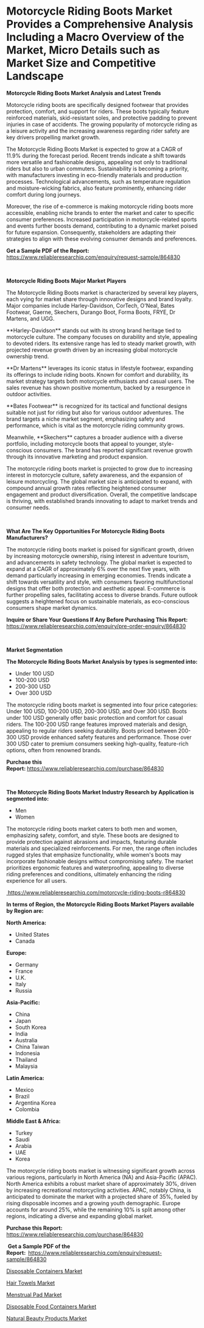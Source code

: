 <p><h1>Motorcycle Riding Boots Market Provides a Comprehensive Analysis Including a Macro Overview of the Market, Micro Details such as Market Size and Competitive Landscape</h1></p><p><strong>Motorcycle Riding Boots Market Analysis and Latest Trends</strong></p>
<p><p>Motorcycle riding boots are specifically designed footwear that provides protection, comfort, and support for riders. These boots typically feature reinforced materials, skid-resistant soles, and protective padding to prevent injuries in case of accidents. The growing popularity of motorcycle riding as a leisure activity and the increasing awareness regarding rider safety are key drivers propelling market growth.</p><p>The Motorcycle Riding Boots Market is expected to grow at a CAGR of 11.9% during the forecast period. Recent trends indicate a shift towards more versatile and fashionable designs, appealing not only to traditional riders but also to urban commuters. Sustainability is becoming a priority, with manufacturers investing in eco-friendly materials and production processes. Technological advancements, such as temperature regulation and moisture-wicking fabrics, also feature prominently, enhancing rider comfort during long journeys.</p><p>Moreover, the rise of e-commerce is making motorcycle riding boots more accessible, enabling niche brands to enter the market and cater to specific consumer preferences. Increased participation in motorcycle-related sports and events further boosts demand, contributing to a dynamic market poised for future expansion. Consequently, stakeholders are adapting their strategies to align with these evolving consumer demands and preferences.</p></p>
<p><strong>Get a Sample PDF of the Report:&nbsp;</strong> <a href="https://www.reliableresearchiq.com/enquiry/request-sample/864830?utm_campaign=1834&utm_medium=2&utm_source=Github&utm_content=ia&utm_term=04042025&utm_id=motorcycle-riding-boots">https://www.reliableresearchiq.com/enquiry/request-sample/864830</a></p>
<p>&nbsp;</p>
<p><strong>Motorcycle Riding Boots Major Market Players</strong></p>
<p><p>The Motorcycle Riding Boots market is characterized by several key players, each vying for market share through innovative designs and brand loyalty. Major companies include Harley-Davidson, CorTech, O'Neal, Bates Footwear, Gaerne, Skechers, Durango Boot, Forma Boots, FRYE, Dr Martens, and UGG.</p><p>**Harley-Davidson** stands out with its strong brand heritage tied to motorcycle culture. The company focuses on durability and style, appealing to devoted riders. Its extensive range has led to steady market growth, with projected revenue growth driven by an increasing global motorcycle ownership trend.</p><p>**Dr Martens** leverages its iconic status in lifestyle footwear, expanding its offerings to include riding boots. Known for comfort and durability, its market strategy targets both motorcycle enthusiasts and casual users. The sales revenue has shown positive momentum, backed by a resurgence in outdoor activities.</p><p>**Bates Footwear** is recognized for its tactical and functional designs suitable not just for riding but also for various outdoor adventures. The brand targets a niche market segment, emphasizing safety and performance, which is vital as the motorcycle riding community grows.</p><p>Meanwhile, **Skechers** captures a broader audience with a diverse portfolio, including motorcycle boots that appeal to younger, style-conscious consumers. The brand has reported significant revenue growth through its innovative marketing and product expansion.</p><p>The motorcycle riding boots market is projected to grow due to increasing interest in motorcycle culture, safety awareness, and the expansion of leisure motorcycling. The global market size is anticipated to expand, with compound annual growth rates reflecting heightened consumer engagement and product diversification. Overall, the competitive landscape is thriving, with established brands innovating to adapt to market trends and consumer needs.</p></p>
<p>&nbsp;</p>
<p><strong>What Are The Key Opportunities For Motorcycle Riding Boots Manufacturers?</strong></p>
<p><p>The motorcycle riding boots market is poised for significant growth, driven by increasing motorcycle ownership, rising interest in adventure tourism, and advancements in safety technology. The global market is expected to expand at a CAGR of approximately 6% over the next five years, with demand particularly increasing in emerging economies. Trends indicate a shift towards versatility and style, with consumers favoring multifunctional designs that offer both protection and aesthetic appeal. E-commerce is further propelling sales, facilitating access to diverse brands. Future outlook suggests a heightened focus on sustainable materials, as eco-conscious consumers shape market dynamics.</p></p>
<p><strong>Inquire or Share Your Questions If Any Before Purchasing This Report:</strong> <a href="https://www.reliableresearchiq.com/enquiry/pre-order-enquiry/864830?utm_campaign=1834&utm_medium=2&utm_source=Github&utm_content=ia&utm_term=04042025&utm_id=motorcycle-riding-boots">https://www.reliableresearchiq.com/enquiry/pre-order-enquiry/864830</a></p>
<p>&nbsp;</p>
<p><strong>Market Segmentation</strong></p>
<p><strong>The Motorcycle Riding Boots Market Analysis by types is segmented into:</strong></p>
<p><ul><li>Under 100 USD</li><li>100-200 USD</li><li>200-300 USD</li><li>Over 300 USD</li></ul></p>
<p><p>The motorcycle riding boots market is segmented into four price categories: Under 100 USD, 100-200 USD, 200-300 USD, and Over 300 USD. Boots under 100 USD generally offer basic protection and comfort for casual riders. The 100-200 USD range features improved materials and design, appealing to regular riders seeking durability. Boots priced between 200-300 USD provide enhanced safety features and performance. Those over 300 USD cater to premium consumers seeking high-quality, feature-rich options, often from renowned brands.</p></p>
<p><strong>Purchase this Report:&nbsp;</strong><a href="https://www.reliableresearchiq.com/purchase/864830?utm_campaign=1834&utm_medium=2&utm_source=Github&utm_content=ia&utm_term=04042025&utm_id=motorcycle-riding-boots">https://www.reliableresearchiq.com/purchase/864830</a></p>
<p>&nbsp;</p>
<p><strong>The Motorcycle Riding Boots Market Industry Research by Application is segmented into:</strong></p>
<p><ul><li>Men</li><li>Women</li></ul></p>
<p><p>The motorcycle riding boots market caters to both men and women, emphasizing safety, comfort, and style. These boots are designed to provide protection against abrasions and impacts, featuring durable materials and specialized reinforcements. For men, the range often includes rugged styles that emphasize functionality, while women's boots may incorporate fashionable designs without compromising safety. The market prioritizes ergonomic features and waterproofing, appealing to diverse riding preferences and conditions, ultimately enhancing the riding experience for all users.</p></p>
<p><a href="https://www.reliableresearchiq.com/motorcycle-riding-boots-r864830?utm_campaign=1834&utm_medium=2&utm_source=Github&utm_content=ia&utm_term=04042025&utm_id=motorcycle-riding-boots">&nbsp;https://www.reliableresearchiq.com/motorcycle-riding-boots-r864830</a></p>
<p><strong>In terms of Region, the Motorcycle Riding Boots Market Players available by Region are:</strong></p>
<p>
    <p> <strong> North America: </strong>
        <ul>
            <li>United States</li>
            <li>Canada</li>
        </ul>
        </p> 
    <p> <strong> Europe: </strong>
        <ul>
            <li>Germany</li>
            <li>France</li>
            <li>U.K.</li>
            <li>Italy</li>
            <li>Russia</li>
        </ul>
        </p> 
    <p> <strong> Asia-Pacific: </strong>
        <ul>
            <li>China</li>
            <li>Japan</li>
            <li>South Korea</li>
            <li>India</li>
            <li>Australia</li>
            <li>China Taiwan</li>
            <li>Indonesia</li>
            <li>Thailand</li>
            <li>Malaysia</li>
        </ul>
        </p> 
    <p> <strong> Latin America: </strong>
        <ul>
            <li>Mexico</li>
            <li>Brazil</li>
            <li>Argentina Korea</li>
            <li>Colombia</li>
        </ul>
        </p> 
    <p> <strong> Middle East & Africa: </strong>
        <ul>
            <li>Turkey</li>
            <li>Saudi</li>
            <li>Arabia</li>
            <li>UAE</li>
            <li>Korea</li>
        </ul>
    </p>
    </p>
<p><p>The motorcycle riding boots market is witnessing significant growth across various regions, particularly in North America (NA) and Asia-Pacific (APAC). North America exhibits a robust market share of approximately 30%, driven by increasing recreational motorcycling activities. APAC, notably China, is anticipated to dominate the market with a projected share of 35%, fueled by rising disposable incomes and a growing youth demographic. Europe accounts for around 25%, while the remaining 10% is split among other regions, indicating a diverse and expanding global market.</p></p>
<p><strong>Purchase this Report: </strong><a href="https://www.reliableresearchiq.com/purchase/864830?utm_campaign=1834&utm_medium=2&utm_source=Github&utm_content=ia&utm_term=04042025&utm_id=motorcycle-riding-boots">https://www.reliableresearchiq.com/purchase/864830</a></p>
<p>&nbsp;<strong>Get a Sample PDF of the Report:&nbsp;&nbsp;</strong><a href="https://www.reliableresearchiq.com/enquiry/request-sample/864830?utm_campaign=1834&utm_medium=2&utm_source=Github&utm_content=ia&utm_term=04042025&utm_id=motorcycle-riding-boots">https://www.reliableresearchiq.com/enquiry/request-sample/864830</a></p>
<p><strong></strong></p>
<p><p><a href="https://github.com/tigoryemm/Market-Research-Report-List-1/blob/main/disposable-containers-market.md?utm_campaign=1834&utm_medium=2&utm_source=Github&utm_content=ia&utm_term=04042025&utm_id=motorcycle-riding-boots">Disposable Containers Market</a></p><p><a href="https://github.com/negrocybul4w/Market-Research-Report-List-1/blob/main/hair-towels-market.md?utm_campaign=1834&utm_medium=2&utm_source=Github&utm_content=ia&utm_term=04042025&utm_id=motorcycle-riding-boots">Hair Towels Market</a></p><p><a href="https://github.com/keehnkaesssi/Market-Research-Report-List-1/blob/main/menstrual-pad-market.md?utm_campaign=1834&utm_medium=2&utm_source=Github&utm_content=ia&utm_term=04042025&utm_id=motorcycle-riding-boots">Menstrual Pad Market</a></p><p><a href="https://github.com/landtmman/Market-Research-Report-List-1/blob/main/disposable-food-containers-market.md?utm_campaign=1834&utm_medium=2&utm_source=Github&utm_content=ia&utm_term=04042025&utm_id=motorcycle-riding-boots">Disposable Food Containers Market</a></p><p><a href="https://github.com/djoeamakeh/Market-Research-Report-List-1/blob/main/natural-beauty-products-market.md?utm_campaign=1834&utm_medium=2&utm_source=Github&utm_content=ia&utm_term=04042025&utm_id=motorcycle-riding-boots">Natural Beauty Products Market</a></p></p>